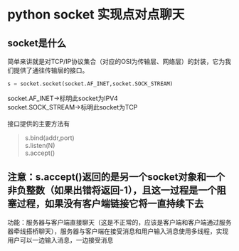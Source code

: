 python socket 实现点对点聊天
===
socket是什么
----
简单来讲就是对TCP/IP协议集合（对应的OSI为传输层、网络层）的封装，它为我们提供了通往传输层的接口。
```python
s = socket.socket(socket.AF_INET,socket.SOCK_STREAM)
```
socket.AF_INET->标明此socket为IPV4<br>
socket.SOCK_STREAM->标明此socket为TCP<br>
<br>
接口提供的主要方法有
>s.bind(addr,port)<br>
>s.listen(N)<br>
>s.accept()<br>

注意：s.accept()返回的是另一个socket对象和一个非负整数（如果出错将返回-1），且这一过程是一个阻塞过程，如果没有客户端链接它将一直持续下去<br>
----
功能：服务器与客户端直接聊天（这是不正常的，应该是客户端和客户端通过服务器牵线搭桥聊天），服务器与客户端在接受消息和用户输入消息使用多线程，实现用户可以一边输入消息，一边接受消息<br>
